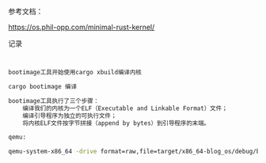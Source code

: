 #

参考文档：

https://os.phil-opp.com/minimal-rust-kernel/

记录

```bash


bootimage工具开始使用cargo xbuild编译内核

cargo bootimage 编译

bootimage工具执行了三个步骤：
    编译我们的内核为一个ELF（Executable and Linkable Format）文件；
    编译引导程序为独立的可执行文件；
    将内核ELF文件按字节拼接（append by bytes）到引导程序的末端。

qemu:

qemu-system-x86_64 -drive format=raw,file=target/x86_64-blog_os/debug/bootimage-blog_os.bin
```
